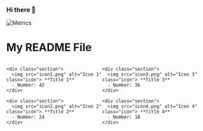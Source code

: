 ### Hi there 👋
![Metrics]([https://metrics.lecoq.io/dsoras?template=classic&base=header%2C%20activity%2C%20community%2C%20repositories%2C%20metadata&base.indepth=false&base.hireable=false&base.skip=false&config.timezone=Europe%2FAthens](https://me.adadot.com/personal-profile/44cd606e-c0b8-4140-9ba2-435c1a8333b9:auth0|61fc163c91ad9a006b2f5a7a))
<!--
**dsoras/dsoras** is a ✨ _special_ ✨ repository because its `README.md` (this file) appears on your GitHub profile.

Here are some ideas to get you started:

- 🔭 I’m currently working on ...
- 🌱 I’m currently learning ...
- 👯 I’m looking to collaborate on ...
- 🤔 I’m looking for help with ...
- 💬 Ask me about ...
- 📫 How to reach me: ...
- 😄 Pronouns: ...
- ⚡ Fun fact: ...
-->
<!DOCTYPE html>
<html>
<head>
<style>
  .container {
    display: flex;
    justify-content: space-between;
  }

  .column {
    flex-basis: 48%; /* Adjust the width of the columns as needed */
    padding: 10px;
  }

  .section {
    font-size: 12px; /* Adjust the font size as needed */
    margin-bottom: 10px;
  }

  .icon {
    display: inline-block;
    vertical-align: middle;
    margin-right: 5px;
  }
</style>
</head>
<body>

# My README File

<div class="container">
  <!-- Column 1 -->
  <div class="column">
    
    <div class="section">
      <img src="icon1.png" alt="Icon 1" class="icon"> **Title 1**
      - Number: 42
    </div>

    <div class="section">
      <img src="icon2.png" alt="Icon 2" class="icon"> **Title 2**
      - Number: 24
    </div>

  </div>

  <!-- Column 2 -->
  <div class="column">
    
    <div class="section">
      <img src="icon3.png" alt="Icon 3" class="icon"> **Title 3**
      - Number: 36
    </div>

    <div class="section">
      <img src="icon4.png" alt="Icon 4" class="icon"> **Title 4**
      - Number: 18
    </div>

  </div>
</div>

</body>
</html>
